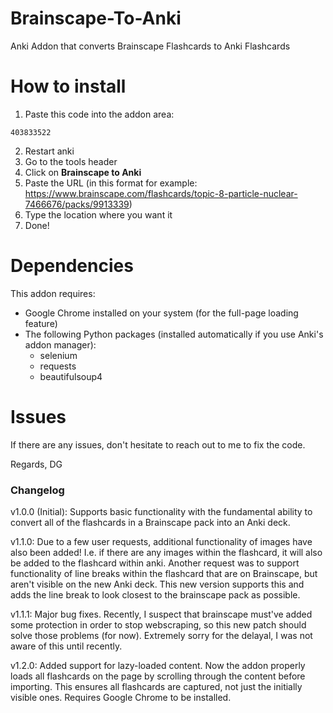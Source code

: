# Brainscape-To-Anki
Anki Addon that converts Brainscape Flashcards to Anki Flashcards

# How to install

1. Paste this code into the addon area:
```
403833522
```
2. Restart anki
3. Go to the tools header
4. Click on **Brainscape to Anki**
5. Paste the URL (in this format for example: https://www.brainscape.com/flashcards/topic-8-particle-nuclear-7466676/packs/9913339)
6. Type the location where you want it
7. Done!

# Dependencies
This addon requires:
- Google Chrome installed on your system (for the full-page loading feature)
- The following Python packages (installed automatically if you use Anki's addon manager):
  - selenium
  - requests
  - beautifulsoup4

# Issues
If there are any issues, don't hesitate to reach out to me to fix the code.

Regards,
DG

### Changelog

v1.0.0 (Initial): Supports basic functionality with the fundamental ability to convert all of the flashcards in a Brainscape pack into an Anki deck.

v1.1.0: Due to a few user requests, additional functionality of images have also been added! I.e. if there are any images within the flashcard, it will also be added to the flashcard within anki. Another request was to support functionality of line breaks within the flashcard that are on Brainscape, but aren't visible on the new Anki deck. This new version supports this and adds the line break to look closest to the brainscape pack as possible. 

v1.1.1: Major bug fixes. Recently, I suspect that brainscape must've added some protection in order to stop webscraping, so this new patch should solve those problems (for now). Extremely sorry for the delayal, I was not aware of this until recently.

v1.2.0: Added support for lazy-loaded content. Now the addon properly loads all flashcards on the page by scrolling through the content before importing. This ensures all flashcards are captured, not just the initially visible ones. Requires Google Chrome to be installed.
